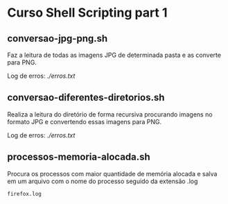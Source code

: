 # Curso Shell Scripting part 1

## conversao-jpg-png.sh
Faz a leitura de todas as imagens JPG de determinada pasta e as converte para PNG.

Log de erros: *./erros.txt*

## conversao-diferentes-diretorios.sh
Realiza a leitura do diretório de forma recursiva procurando imagens no formato JPG e convertendo essas imagens para PNG.

Log de erros: *./erros.txt*

## processos-memoria-alocada.sh
Procura os processos com maior quantidade de memória alocada e salva em um arquivo com o nome do processo seguido da extensão .log

~~~Exemplo
firefox.log
~~~
